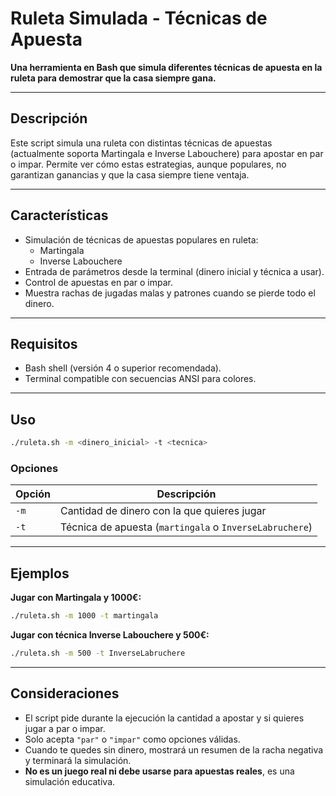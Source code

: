 
# Ruleta Simulada - Técnicas de Apuesta

**Una herramienta en Bash que simula diferentes técnicas de apuesta en la ruleta para demostrar que la casa siempre gana.**

---

## Descripción

Este script simula una ruleta con distintas técnicas de apuestas (actualmente soporta Martingala e Inverse Labouchere) para apostar en par o impar. Permite ver cómo estas estrategias, aunque populares, no garantizan ganancias y que la casa siempre tiene ventaja.

---

## Características

- Simulación de técnicas de apuestas populares en ruleta:
  - Martingala
  - Inverse Labouchere
- Entrada de parámetros desde la terminal (dinero inicial y técnica a usar).
- Control de apuestas en par o impar.
- Muestra rachas de jugadas malas y patrones cuando se pierde todo el dinero.

---

## Requisitos

- Bash shell (versión 4 o superior recomendada).
- Terminal compatible con secuencias ANSI para colores.

---

## Uso

```bash
./ruleta.sh -m <dinero_inicial> -t <tecnica>
```

### Opciones

| Opción | Descripción                                                 |
|--------|-------------------------------------------------------------|
| `-m`   | Cantidad de dinero con la que quieres jugar                 |
| `-t`   | Técnica de apuesta (`martingala` o `InverseLabruchere`)     |

---

## Ejemplos

**Jugar con Martingala y 1000€:**

```bash
./ruleta.sh -m 1000 -t martingala
```

**Jugar con técnica Inverse Labouchere y 500€:**

```bash
./ruleta.sh -m 500 -t InverseLabruchere
```

---

## Consideraciones

- El script pide durante la ejecución la cantidad a apostar y si quieres jugar a par o impar.
- Solo acepta `"par"` o `"impar"` como opciones válidas.
- Cuando te quedes sin dinero, mostrará un resumen de la racha negativa y terminará la simulación.
- **No es un juego real ni debe usarse para apuestas reales**, es una simulación educativa.
